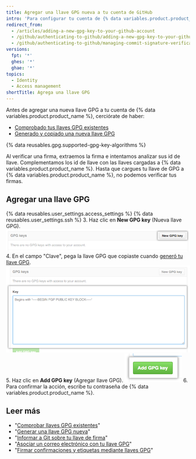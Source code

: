 ```yaml
---
title: Agregar una llave GPG nueva a tu cuenta de GitHub
intro: 'Para configurar tu cuenta de {% data variables.product.product_name %} a fin de usar una llave GPG nueva (o existente), también deberás agregarla a tu cuenta de {% data variables.product.product_name %}.'
redirect_from:
  - /articles/adding-a-new-gpg-key-to-your-github-account
  - /github/authenticating-to-github/adding-a-new-gpg-key-to-your-github-account
  - /github/authenticating-to-github/managing-commit-signature-verification/adding-a-new-gpg-key-to-your-github-account
versions:
  fpt: '*'
  ghes: '*'
  ghae: '*'
topics:
  - Identity
  - Access management
shortTitle: Agrega una llave GPG
---
```


Antes de agregar una nueva llave GPG a tu cuenta de {% data variables.product.product_name %}, cerciórate de haber:
- [Comprobado tus llaves GPG existentes](/articles/checking-for-existing-gpg-keys)
- [Generado y copiado una nueva llave GPG](/articles/generating-a-new-gpg-key)

{% data reusables.gpg.supported-gpg-key-algorithms %}

Al verificar una firma, extraemos la firma e intentamos analizar sus id de llave. Complementamos los id de llave con las llaves cargadas a {% data variables.product.product_name %}. Hasta que cargues tu llave de GPG a {% data variables.product.product_name %}, no podemos verificar tus firmas.

## Agregar una llave GPG

{% data reusables.user_settings.access_settings %}
{% data reusables.user_settings.ssh %}
3. Haz clic en **New GPG key** (Nueva llave GPG). ![Botón de llave GPG](/assets/images/help/settings/gpg-add-gpg-key.png)
4. En el campo "Clave", pega la llave GPG que copiaste cuando [generó tu llave GPG](/articles/generating-a-new-gpg-key). ![Campo de llave](/assets/images/help/settings/gpg-key-paste.png)
5. Haz clic en **Add GPG key** (Agregar llave GPG). ![Botón Add key (Agregar llave)](/assets/images/help/settings/gpg-add-key.png)
6. Para confirmar la acción, escribe tu contraseña de {% data variables.product.product_name %}.

## Leer más

* "[Comprobar llaves GPG existentes](/articles/checking-for-existing-gpg-keys)"
* "[Generar una llave GPG nueva](/articles/generating-a-new-gpg-key)"
* "[Informar a Git sobre tu llave de firma](/articles/telling-git-about-your-signing-key)"
* "[Asociar un correo electrónico con tu llave GPG](/articles/associating-an-email-with-your-gpg-key)"
* "[Firmar confirmaciones y etiquetas mediante llaves GPG](/articles/signing-commits-and-tags-using-gpg)"
